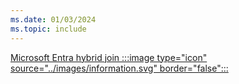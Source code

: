 ```yaml
---
ms.date: 01/03/2024
ms.topic: include
---
```


[Microsoft Entra hybrid join :::image type="icon" source="../images/information.svg" border="false":::](../../how-it-works.md "Devices that are Microsoft Entra hybrid joined don't have any dependencies on Microsoft Entra ID. Only local users accounts and Active Directory users can sign in to these devices. Active Directory users that are synchronized to Microsoft Entra ID will have single-sign on to both Active Directory and Microsoft Entra protected resources")
